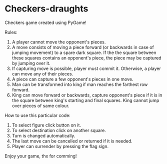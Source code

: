 # Checkers-draughts

Checkers game created using PyGame!

Rules:
1. A player cannot move the opponent's pieces.
2. A move consists of moving a piece forward (or backwards in case of jumping movement) to a spare dark square. If the the square between these squares contains an opponent's piece, the piece may be captured by jumping over it.
3. If capturing move is possible, player must commit it. Otherwise, a player can move any of their pieces.
4. A piece can capture a few opponent's pieces in one move.
5. Man can be transformed into king if man reaches the farthest row forward.
6. King can move forward or backwards, capture opponent's piece if it is in the square between king's starting and final squares. King cannot jump over pieces of same colour.

How to use this particular code:
1. To select figure click button on it.
2. To select destination click on another square.
3. Turn is changed automatically.
4. The last move can be cancelled or returned if it is needed.
5. Player can surrender by pressing the flag sign.

Enjoy your game, thx for comming!
